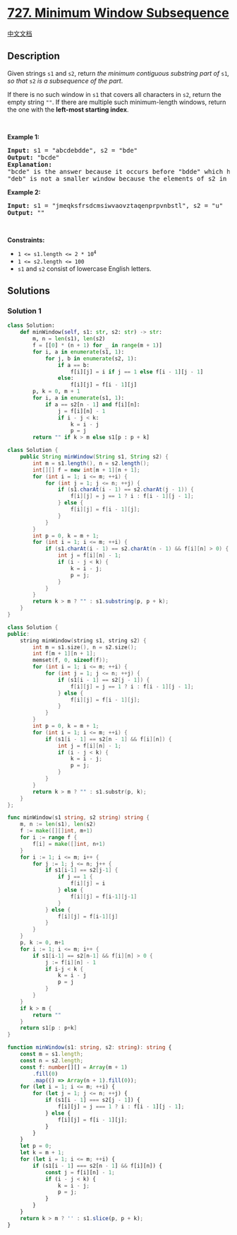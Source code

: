 # [727. Minimum Window Subsequence](https://leetcode.com/problems/minimum-window-subsequence)

[中文文档](./solution/0700-0799/0727.Minimum%20Window%20Subsequence/README.md)

<!-- tags:String,Dynamic Programming,Sliding Window -->

## Description

<p>Given strings <code>s1</code> and <code>s2</code>, return <em>the minimum contiguous&nbsp;substring part of </em><code>s1</code><em>, so that </em><code>s2</code><em> is a subsequence of the part</em>.</p>

<p>If there is no such window in <code>s1</code> that covers all characters in <code>s2</code>, return the empty string <code>&quot;&quot;</code>. If there are multiple such minimum-length windows, return the one with the <strong>left-most starting index</strong>.</p>

<p>&nbsp;</p>
<p><strong class="example">Example 1:</strong></p>

<pre>
<strong>Input:</strong> s1 = &quot;abcdebdde&quot;, s2 = &quot;bde&quot;
<strong>Output:</strong> &quot;bcde&quot;
<strong>Explanation:</strong> 
&quot;bcde&quot; is the answer because it occurs before &quot;bdde&quot; which has the same length.
&quot;deb&quot; is not a smaller window because the elements of s2 in the window must occur in order.
</pre>

<p><strong class="example">Example 2:</strong></p>

<pre>
<strong>Input:</strong> s1 = &quot;jmeqksfrsdcmsiwvaovztaqenprpvnbstl&quot;, s2 = &quot;u&quot;
<strong>Output:</strong> &quot;&quot;
</pre>

<p>&nbsp;</p>
<p><strong>Constraints:</strong></p>

<ul>
	<li><code>1 &lt;= s1.length &lt;= 2 * 10<sup>4</sup></code></li>
	<li><code>1 &lt;= s2.length &lt;= 100</code></li>
	<li><code>s1</code> and <code>s2</code> consist of lowercase English letters.</li>
</ul>

## Solutions

### Solution 1

<!-- tabs:start -->

```python
class Solution:
    def minWindow(self, s1: str, s2: str) -> str:
        m, n = len(s1), len(s2)
        f = [[0] * (n + 1) for _ in range(m + 1)]
        for i, a in enumerate(s1, 1):
            for j, b in enumerate(s2, 1):
                if a == b:
                    f[i][j] = i if j == 1 else f[i - 1][j - 1]
                else:
                    f[i][j] = f[i - 1][j]
        p, k = 0, m + 1
        for i, a in enumerate(s1, 1):
            if a == s2[n - 1] and f[i][n]:
                j = f[i][n] - 1
                if i - j < k:
                    k = i - j
                    p = j
        return "" if k > m else s1[p : p + k]
```

```java
class Solution {
    public String minWindow(String s1, String s2) {
        int m = s1.length(), n = s2.length();
        int[][] f = new int[m + 1][n + 1];
        for (int i = 1; i <= m; ++i) {
            for (int j = 1; j <= n; ++j) {
                if (s1.charAt(i - 1) == s2.charAt(j - 1)) {
                    f[i][j] = j == 1 ? i : f[i - 1][j - 1];
                } else {
                    f[i][j] = f[i - 1][j];
                }
            }
        }
        int p = 0, k = m + 1;
        for (int i = 1; i <= m; ++i) {
            if (s1.charAt(i - 1) == s2.charAt(n - 1) && f[i][n] > 0) {
                int j = f[i][n] - 1;
                if (i - j < k) {
                    k = i - j;
                    p = j;
                }
            }
        }
        return k > m ? "" : s1.substring(p, p + k);
    }
}
```

```cpp
class Solution {
public:
    string minWindow(string s1, string s2) {
        int m = s1.size(), n = s2.size();
        int f[m + 1][n + 1];
        memset(f, 0, sizeof(f));
        for (int i = 1; i <= m; ++i) {
            for (int j = 1; j <= n; ++j) {
                if (s1[i - 1] == s2[j - 1]) {
                    f[i][j] = j == 1 ? i : f[i - 1][j - 1];
                } else {
                    f[i][j] = f[i - 1][j];
                }
            }
        }
        int p = 0, k = m + 1;
        for (int i = 1; i <= m; ++i) {
            if (s1[i - 1] == s2[n - 1] && f[i][n]) {
                int j = f[i][n] - 1;
                if (i - j < k) {
                    k = i - j;
                    p = j;
                }
            }
        }
        return k > m ? "" : s1.substr(p, k);
    }
};
```

```go
func minWindow(s1 string, s2 string) string {
	m, n := len(s1), len(s2)
	f := make([][]int, m+1)
	for i := range f {
		f[i] = make([]int, n+1)
	}
	for i := 1; i <= m; i++ {
		for j := 1; j <= n; j++ {
			if s1[i-1] == s2[j-1] {
				if j == 1 {
					f[i][j] = i
				} else {
					f[i][j] = f[i-1][j-1]
				}
			} else {
				f[i][j] = f[i-1][j]
			}
		}
	}
	p, k := 0, m+1
	for i := 1; i <= m; i++ {
		if s1[i-1] == s2[n-1] && f[i][n] > 0 {
			j := f[i][n] - 1
			if i-j < k {
				k = i - j
				p = j
			}
		}
	}
	if k > m {
		return ""
	}
	return s1[p : p+k]
}
```

```ts
function minWindow(s1: string, s2: string): string {
    const m = s1.length;
    const n = s2.length;
    const f: number[][] = Array(m + 1)
        .fill(0)
        .map(() => Array(n + 1).fill(0));
    for (let i = 1; i <= m; ++i) {
        for (let j = 1; j <= n; ++j) {
            if (s1[i - 1] === s2[j - 1]) {
                f[i][j] = j === 1 ? i : f[i - 1][j - 1];
            } else {
                f[i][j] = f[i - 1][j];
            }
        }
    }
    let p = 0;
    let k = m + 1;
    for (let i = 1; i <= m; ++i) {
        if (s1[i - 1] === s2[n - 1] && f[i][n]) {
            const j = f[i][n] - 1;
            if (i - j < k) {
                k = i - j;
                p = j;
            }
        }
    }
    return k > m ? '' : s1.slice(p, p + k);
}
```

<!-- tabs:end -->

<!-- end -->
